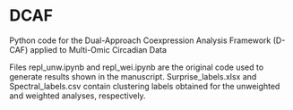 # DCAF
Python code for the Dual-Approach Coexpression Analysis Framework (D-CAF) applied to Multi-Omic Circadian Data

Files repl_unw.ipynb and repl_wei.ipynb are the original code used to generate results shown in the manuscript.   Surprise_labels.xlsx and Spectral_labels.csv contain clustering labels obtained for the unweighted and weighted analyses, respectively.
